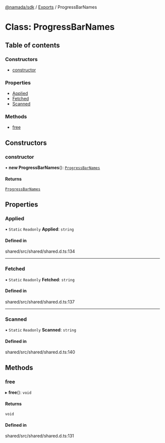 [@namada/sdk](../README.md) / [Exports](../modules.md) / ProgressBarNames

# Class: ProgressBarNames

## Table of contents

### Constructors

- [constructor](ProgressBarNames.md#constructor)

### Properties

- [Applied](ProgressBarNames.md#applied)
- [Fetched](ProgressBarNames.md#fetched)
- [Scanned](ProgressBarNames.md#scanned)

### Methods

- [free](ProgressBarNames.md#free)

## Constructors

### constructor

• **new ProgressBarNames**(): [`ProgressBarNames`](ProgressBarNames.md)

#### Returns

[`ProgressBarNames`](ProgressBarNames.md)

## Properties

### Applied

▪ `Static` `Readonly` **Applied**: `string`

#### Defined in

shared/src/shared/shared.d.ts:134

___

### Fetched

▪ `Static` `Readonly` **Fetched**: `string`

#### Defined in

shared/src/shared/shared.d.ts:137

___

### Scanned

▪ `Static` `Readonly` **Scanned**: `string`

#### Defined in

shared/src/shared/shared.d.ts:140

## Methods

### free

▸ **free**(): `void`

#### Returns

`void`

#### Defined in

shared/src/shared/shared.d.ts:131
